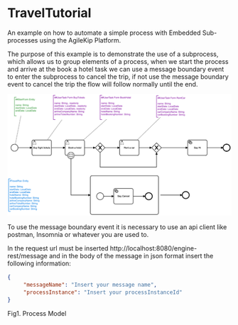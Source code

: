 # TravelTutorial

An example on how to automate a simple process with Embedded Sub-processes using the AgileKip Platform.

The purpose of this example is to demonstrate the use of a subprocess, which allows us to group elements of a process, when we start the process and arrive at the book a hotel task we can use a message boundary event to enter the subprocess to cancel the trip, if not use the message boundary event to cancel the trip the flow will follow normally until the end.

![Model](/MODELS/travel-SUB/travel_SUB.png)

To use the message boundary event it is necessary to use an api client like postman, Insomnia or whatever you are used to.

In the request url must be inserted http://localhost:8080/engine-rest/message and in the body of the message in json format insert the following information:
```json
{
     "messageName": "Insert your message name",
     "processInstance": "Insert your processInstanceId"
}
```

Fig1. Process Model
